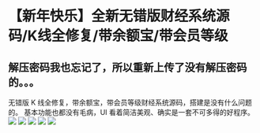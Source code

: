 # 【新年快乐】全新无错版财经系统源码/K线全修复/带余额宝/带会员等级

解压密码我也忘记了，所以重新上传了没有解压密码的。。。
------------------------------
无错版 K 线全修复，带余额宝，带会员等级财经系统源码，搭建是没有什么问题的。
基本功能也都没有毛病，UI 看着简洁美观、确实是一套不可多得的好程序。
[![](https://wukongymw.com/wp-content/uploads/2022/01/1643546304-3a7e8e58bb4cd6c.png)](https://wukongymw.com/wp-content/uploads/2022/01/1643546304-3a7e8e58bb4cd6c.png)
[![](https://wukongymw.com/wp-content/uploads/2022/01/1643546302-0f6c4ea4ad44d06.png)](https://wukongymw.com/wp-content/uploads/2022/01/1643546302-0f6c4ea4ad44d06.png)
[![](https://wukongymw.com/wp-content/uploads/2022/01/1643546301-c3e7f2f447f032a.png)](https://wukongymw.com/wp-content/uploads/2022/01/1643546301-c3e7f2f447f032a.png)
[![](https://wukongymw.com/wp-content/uploads/2022/01/1643546300-2f3aedd8bc2af90.png)](https://wukongymw.com/wp-content/uploads/2022/01/1643546300-2f3aedd8bc2af90.png)
[![](https://wukongymw.com/wp-content/uploads/2022/01/1643546299-d941828b3f52dab.png)](https://wukongymw.com/wp-content/uploads/2022/01/1643546299-d941828b3f52dab.png)